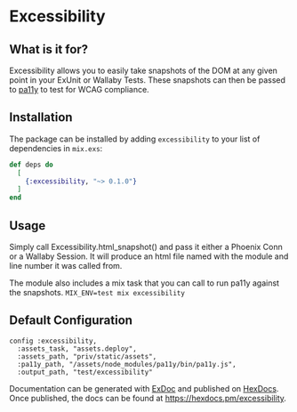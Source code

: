 # Excessibility

## What is it for?

Excessibility allows you to easily take snapshots of the DOM at any given point in your ExUnit or Wallaby Tests. These snapshots can then be passed to [pa11y](https://github.com/pa11y/pa11y) to test for WCAG compliance.

## Installation

The package can be installed by adding `excessibility` to your list of dependencies in `mix.exs`:

```elixir
def deps do
  [
    {:excessibility, "~> 0.1.0"}
  ]
end
```

## Usage

Simply call Excessibility.html_snapshot() and pass it either a Phoenix Conn or a Wallaby Session. It will produce an html file named with the module and line number it was called from.

The module also includes a mix task that you can call to run pa11y against the snapshots. ```MIX_ENV=test mix excessibility```

## Default Configuration

```
config :excessibility,
  :assets_task, "assets.deploy",
  :assets_path, "priv/static/assets",
  :pa11y_path, "/assets/node_modules/pa11y/bin/pa11y.js",
  :output_path, "test/excessibility"
```

Documentation can be generated with [ExDoc](https://github.com/elixir-lang/ex_doc)
and published on [HexDocs](https://hexdocs.pm). Once published, the docs can
be found at <https://hexdocs.pm/excessibility>.

